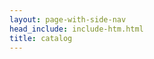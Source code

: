 ```yaml
---
layout: page-with-side-nav
head_include: include-htm.html
title: catalog
---
```


<div data-include="https://melsk-r.github.io/ODS-Open-Raadsinformatie/v.1.1.0/Catalogus03-2021.html"></div>
